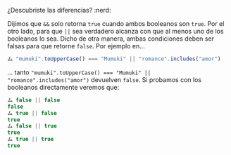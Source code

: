  ¿Descubriste las diferencias? :nerd:

Dijimos que `&&` solo retorna `true` cuando ambos booleanos son `true`. Por el otro lado, para que `||` sea verdadero alcanza con que al menos uno de los booleanos lo sea. Dicho de otra manera, ambas condiciones deben ser falsas para que retorne `false`. Por ejemplo en...

``` javascript
ム "mumuki".toUpperCase() === "Mumuki" || "romance".includes("amor")
```

... tanto `"mumuki".toUpperCase() === "Mumuki" || "romance".includes("amor")` devuelven `false`. Si probamos con los booleanos directamente veremos que:

```javascript
ム false || false
false
ム true || false
true
ム false || true
true
ム true || true
true
```


